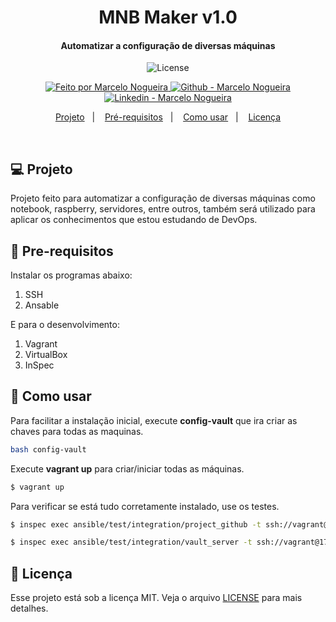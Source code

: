 <h1 align="center">
    MNB Maker v1.0
</h1>

<h4 align="center">
  Automatizar a configuração de diversas máquinas
</h4>

<p align="center">
  <img alt="License" src="https://img.shields.io/static/v1?label=license&message=MIT">
</p>

<p align="center">

  <a href="https://github.com/marcelobojikian" target="_blank">
    <img alt="Feito por Marcelo Nogueira" src="https://img.shields.io/badge/Feito%20por-Marcelo_Nogueira-informational">
  </a>
  <a href="https://github.com/marcelobojikian" target="_blank" >
    <img alt="Github - Marcelo Nogueira" src="https://img.shields.io/badge/Github--%23F8952D?style=social&logo=github">
  </a>
  <a href="https://www.linkedin.com/in/marcelobojikian/" target="_blank" >
    <img alt="Linkedin - Marcelo Nogueira" src="https://img.shields.io/badge/Linkedin--%23F8952D?style=social&logo=linkedin">
  </a>

</p>

<p align="center">
  <a href="#-projeto">Projeto</a>&nbsp;&nbsp;&nbsp;|&nbsp;&nbsp;&nbsp;
  <a href="#-pre-requisitos">Pré-requisitos</a>&nbsp;&nbsp;&nbsp;|&nbsp;&nbsp;&nbsp;
  <a href="#-como-usar">Como usar</a>&nbsp;&nbsp;&nbsp;|&nbsp;&nbsp;&nbsp;
  <a href="#memo-licença">Licença</a>
</p>

<br>

## 💻 Projeto

Projeto feito para automatizar a configuração de diversas máquinas como notebook, raspberry, servidores, entre outros, também será utilizado para aplicar os conhecimentos que estou estudando de DevOps.

## 🔖 Pre-requisitos

Instalar os programas abaixo:

<ol>
  <li>SSH</li>
  <li>Ansable</li>
</ol>

E para o desenvolvimento:

<ol>
  <li>Vagrant</li>
  <li>VirtualBox</li>
  <li>InSpec</li>
</ol>

## 🤔 Como usar

Para facilitar a instalação inicial, execute **config-vault** que ira criar as chaves para todas as maquinas.

```bash
bash config-vault
```

Execute **vagrant up** para criar/iniciar todas as máquinas.
```bash
$ vagrant up 
```

Para verificar se está tudo corretamente instalado, use os testes.

```bash
$ inspec exec ansible/test/integration/project_github -t ssh://vagrant@172.17.177.10 -i .ssh/key_personal_machine

$ inspec exec ansible/test/integration/vault_server -t ssh://vagrant@172.17.177.20 -i .ssh/key_vault_server
```

## :memo: Licença

Esse projeto está sob a licença MIT. Veja o arquivo [LICENSE](LICENSE) para mais detalhes.
